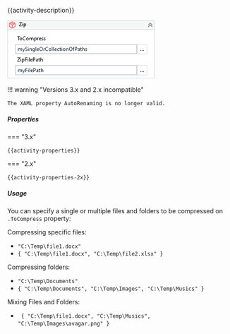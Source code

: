 {{activity-description}}

![](../img/activities/Zip.png)

!!! warning "Versions 3.x and 2.x incompatible"
   
    The XAML property AutoRenaming is no longer valid.

##### Properties

=== "3.x"

    {{activity-properties}}

=== "2.x"

    {{activity-properties-2x}}

##### Usage

You can specify a single or multiple files and folders to be compressed on `.ToCompress` property:

Compressing specific files:

- `"C:\Temp\file1.docx"`
- `{ "C:\Temp\file1.docx", "C:\Temp\file2.xlsx" }`

Compressing folders:

- `"C:\Temp\Documents"`
- `{ "C:\Temp\Documents", "C:\Temp\Images", "C:\Temp\Musics" }`

Mixing Files and Folders:

- ` { "C:\Temp\file1.docx", "C:\Temp\Musics", "C:\Temp\Images\avagar.png" }`